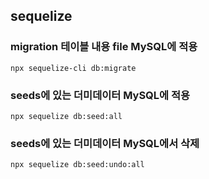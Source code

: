 ## sequelize

### migration 테이블 내용 file MySQL에 적용 
```
npx sequelize-cli db:migrate
```

### seeds에 있는 더미데이터 MySQL에 적용
```
npx sequelize db:seed:all
```

### seeds에 있는 더미데이터 MySQL에서 삭제 
```
npx sequelize db:seed:undo:all
```